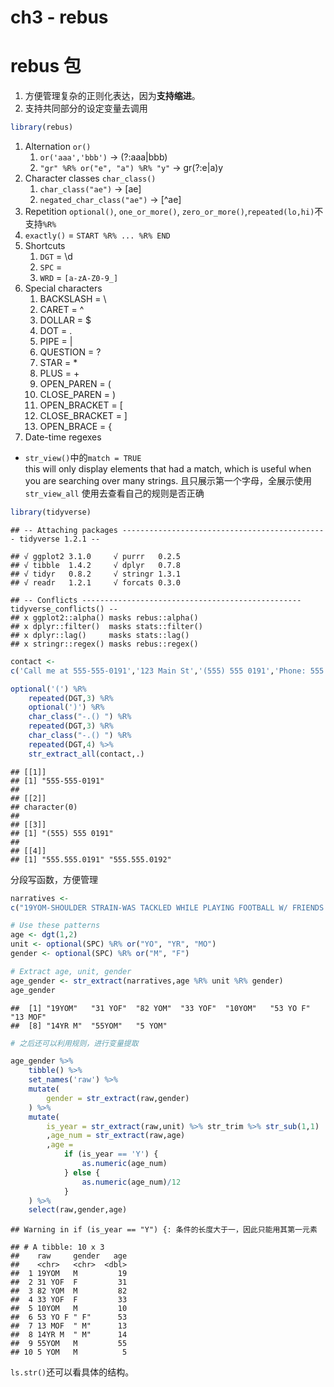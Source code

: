 ch3 - rebus
================

# rebus 包

1.  方便管理复杂的正则化表达，因为**支持缩进**。
2.  支持共同部分的设定变量去调用

<!-- end list -->

``` r
library(rebus)
```

1.  Alternation `or()`
    1.  `or('aaa','bbb')` -\> (?:aaa|bbb)
    2.  `"gr" %R% or("e", "a") %R% "y"` -\> gr(?:e|a)y
2.  Character classes `char_class()`
    1.  `char_class("ae")` -\> \[ae\]
    2.  `negated_char_class("ae")` -\> \[^ae\]
3.  Repetition `optional()`, `one_or_more()`,
    `zero_or_more()`,`repeated(lo,hi)`不支持`%R%`
4.  `exactly()` = `START %R% ... %R% END`
5.  Shortcuts
    1.  `DGT` = \\d
    2.  `SPC` = 
    3.  `WRD` = `[a-zA-Z0-9_]`
6.  Special characters
    1.  BACKSLASH = \\
    2.  CARET = ^
    3.  DOLLAR = $
    4.  DOT = .
    5.  PIPE = |
    6.  QUESTION = ?
    7.  STAR = \*
    8.  PLUS = +
    9.  OPEN\_PAREN = (
    10. CLOSE\_PAREN = )
    11. OPEN\_BRACKET = \[
    12. CLOSE\_BRACKET = \]
    13. OPEN\_BRACE = {
7.  Date-time regexes

<!-- end list -->

  - `str_view()`中的`match = TRUE`  
    this will only display elements that had a match, which is useful
    when you are searching over many
    strings.
    且只展示第一个字母，全展示使用`str_view_all`
    使用去查看自己的规则是否正确

<!-- end list -->

``` r
library(tidyverse)
```

    ## -- Attaching packages ---------------------------------------------- tidyverse 1.2.1 --

    ## √ ggplot2 3.1.0     √ purrr   0.2.5
    ## √ tibble  1.4.2     √ dplyr   0.7.8
    ## √ tidyr   0.8.2     √ stringr 1.3.1
    ## √ readr   1.2.1     √ forcats 0.3.0

    ## -- Conflicts ------------------------------------------------- tidyverse_conflicts() --
    ## x ggplot2::alpha() masks rebus::alpha()
    ## x dplyr::filter()  masks stats::filter()
    ## x dplyr::lag()     masks stats::lag()
    ## x stringr::regex() masks rebus::regex()

``` r
contact <- 
c('Call me at 555-555-0191','123 Main St','(555) 555 0191','Phone: 555.555.0191 Mobile: 555.555.0192')

optional('(') %R%
    repeated(DGT,3) %R%
    optional(')') %R%
    char_class("-.() ") %R%
    repeated(DGT,3) %R%
    char_class("-.() ") %R%
    repeated(DGT,4) %>% 
    str_extract_all(contact,.)
```

    ## [[1]]
    ## [1] "555-555-0191"
    ## 
    ## [[2]]
    ## character(0)
    ## 
    ## [[3]]
    ## [1] "(555) 555 0191"
    ## 
    ## [[4]]
    ## [1] "555.555.0191" "555.555.0192"

分段写函数，方便管理

``` r
narratives <- 
c("19YOM-SHOULDER STRAIN-WAS TACKLED WHILE PLAYING FOOTBALL W/ FRIENDS ","31 YOF FELL FROM TOILET HITITNG HEAD SUSTAINING A CHI ","ANKLE STR. 82 YOM STRAINED ANKLE GETTING OUT OF BED ","TRIPPED OVER CAT AND LANDED ON HARDWOOD FLOOR. LACERATION ELBOW, LEFT. 33 YOF*","10YOM CUT THUMB ON METAL TRASH CAN DX AVULSION OF SKIN OF THUMB ","53 YO F TRIPPED ON CARPET AT HOME. DX HIP CONTUSION ","13 MOF TRYING TO STAND UP HOLDING ONTO BED FELL AND HIT FOREHEAD ON RADIATOR DX LACERATION","14YR M PLAYING FOOTBALL; DX KNEE SPRAIN ","55YOM RIDER OF A BICYCLE AND FELL OFF SUSTAINED A CONTUSION TO KNEE ","5 YOM ROLLING ON FLOOR DOING A SOMERSAULT AND SUSTAINED A CERVICAL STRA IN")
```

``` r
# Use these patterns
age <- dgt(1,2)
unit <- optional(SPC) %R% or("YO", "YR", "MO")
gender <- optional(SPC) %R% or("M", "F")

# Extract age, unit, gender
age_gender <- str_extract(narratives,age %R% unit %R% gender)
age_gender
```

    ##  [1] "19YOM"   "31 YOF"  "82 YOM"  "33 YOF"  "10YOM"   "53 YO F" "13 MOF" 
    ##  [8] "14YR M"  "55YOM"   "5 YOM"

``` r
# 之后还可以利用规则，进行变量提取

age_gender %>% 
    tibble() %>% 
    set_names('raw') %>% 
    mutate(
        gender = str_extract(raw,gender)
    ) %>% 
    mutate(
        is_year = str_extract(raw,unit) %>% str_trim %>% str_sub(1,1)
        ,age_num = str_extract(raw,age)
        ,age = 
            if (is_year == 'Y') {
                as.numeric(age_num)
            } else {
                as.numeric(age_num)/12
            }
    ) %>% 
    select(raw,gender,age)
```

    ## Warning in if (is_year == "Y") {: 条件的长度大于一，因此只能用其第一元素

    ## # A tibble: 10 x 3
    ##    raw     gender   age
    ##    <chr>   <chr>  <dbl>
    ##  1 19YOM   M         19
    ##  2 31 YOF  F         31
    ##  3 82 YOM  M         82
    ##  4 33 YOF  F         33
    ##  5 10YOM   M         10
    ##  6 53 YO F " F"      53
    ##  7 13 MOF  " M"      13
    ##  8 14YR M  " M"      14
    ##  9 55YOM   M         55
    ## 10 5 YOM   M          5

`ls.str()`还可以看具体的结构。

